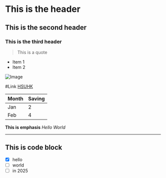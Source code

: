 # This is the header
## This is the second header
### This is the third header

> This is a quote

- Item 1
- Item 2

![Image](https://admission.hsu.edu.hk/wp-content/uploads/2021/10/HSUHK_v2.jpg)

#Link
[HSUHK](https://www.hsu.edu.hk/en/) 

| Month | Saving |
| ----- | ------ |
|Jan|2|
|Feb|4|

**This is emphasis**
*Hello World*

---
This is code block
---

- [x] hello
- [ ] world
- [ ] in 2025
